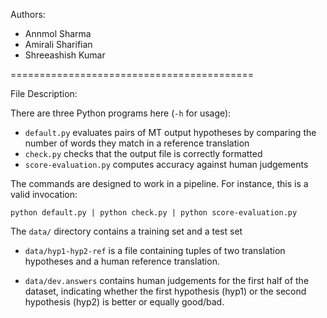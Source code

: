 Authors:
- Annmol Sharma
- Amirali Sharifian
- Shreeashish Kumar

==========================================

File Description:


There are three Python programs here (`-h` for usage):

 - `default.py` evaluates pairs of MT output hypotheses by comparing the number of words they match in a reference translation
 - `check.py` checks that the output file is correctly formatted
 - `score-evaluation.py` computes accuracy against human judgements 

The commands are designed to work in a pipeline. For instance, this is a valid invocation:

    python default.py | python check.py | python score-evaluation.py

The `data/` directory contains a training set and a test set

 - `data/hyp1-hyp2-ref` is a file containing tuples of two translation hypotheses and a human reference translation.

 - `data/dev.answers` contains human judgements for the first half of the dataset, indicating whether the first hypothesis (hyp1) or the second hypothesis (hyp2) is better or equally good/bad.


